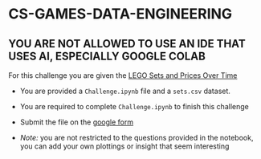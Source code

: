 # CS-GAMES-DATA-ENGINEERING
## YOU ARE NOT ALLOWED TO USE AN IDE THAT USES AI, ESPECIALLY GOOGLE COLAB
For this challenge you are given the [LEGO Sets and Prices Over Time](https://www.kaggle.com/datasets/alexracape/lego-sets-and-prices-over-time)

* You are provided a `Challenge.ipynb` file and a `sets.csv` dataset.
* You are required to complete `Challenge.ipynb` to finish this challenge
* Submit the file on the [google form ](https://docs.google.com/forms/d/1HMFjLo0d5hZV-kqmBr-3ERJB3Rseoiuid23kl_djDQw/edit)

* *Note:* you are not restricted to the questions provided in the notebook, you can add your own plottings or insight that seem interesting
